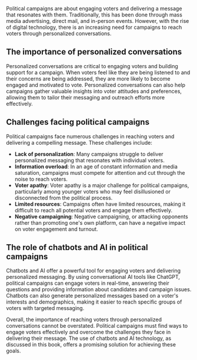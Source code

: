 
Political campaigns are about engaging voters and delivering a message that resonates with them. Traditionally, this has been done through mass media advertising, direct mail, and in-person events. However, with the rise of digital technology, there is an increasing need for campaigns to reach voters through personalized conversations.

The importance of personalized conversations
--------------------------------------------

Personalized conversations are critical to engaging voters and building support for a campaign. When voters feel like they are being listened to and their concerns are being addressed, they are more likely to become engaged and motivated to vote. Personalized conversations can also help campaigns gather valuable insights into voter attitudes and preferences, allowing them to tailor their messaging and outreach efforts more effectively.

Challenges facing political campaigns
-------------------------------------

Political campaigns face numerous challenges in reaching voters and delivering a compelling message. These challenges include:

* **Lack of personalization**: Many campaigns struggle to deliver personalized messaging that resonates with individual voters.
* **Information overload**: In an age of constant information and media saturation, campaigns must compete for attention and cut through the noise to reach voters.
* **Voter apathy**: Voter apathy is a major challenge for political campaigns, particularly among younger voters who may feel disillusioned or disconnected from the political process.
* **Limited resources**: Campaigns often have limited resources, making it difficult to reach all potential voters and engage them effectively.
* **Negative campaigning**: Negative campaigning, or attacking opponents rather than promoting one's own platform, can have a negative impact on voter engagement and turnout.

The role of chatbots and AI in political campaigns
--------------------------------------------------

Chatbots and AI offer a powerful tool for engaging voters and delivering personalized messaging. By using conversational AI tools like ChatGPT, political campaigns can engage voters in real-time, answering their questions and providing information about candidates and campaign issues. Chatbots can also generate personalized messages based on a voter's interests and demographics, making it easier to reach specific groups of voters with targeted messaging.

Overall, the importance of reaching voters through personalized conversations cannot be overstated. Political campaigns must find ways to engage voters effectively and overcome the challenges they face in delivering their message. The use of chatbots and AI technology, as discussed in this book, offers a promising solution for achieving these goals.
